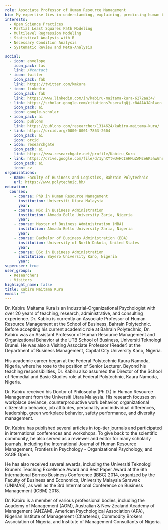 ```yaml
---
role: Associate Professor of Human Resource Management
bio: My expertise lies in understanding, explaining, predicting human behavior in organizational context.
interests:
  - Open Science Practices
  - Partial Least Squares Path Modeling
  - Multilevel Regression Modeling
  - Statistical Analysis with R
  - Necessary Condition Analysis
  - Systematic Review and Meta-Analysis

social:
  - icon: envelope
    icon_pack: fas
    link: /#contact
  - icon: twitter
    icon_pack: fab
    link: https://twitter.com/kmkura
  - icon: linkedin
    icon_pack: fab
    link: https://www.linkedin.com/in/kabiru-maitama-kura-6272aa34/
  - link: https://scholar.google.com/citations?user=fqQj-c8AAAAJ&hl=en
    icon_pack: ai
    icon: google-scholar
  - icon_pack: ai
    icon: publons
    link: https://publons.com/researcher/1314624/kabiru-maitama-kura/
  - link: https://orcid.org/0000-0001-7863-2604
    icon_pack: ai
    icon: orcid
  - icon: researchgate
    icon_pack: ai
    link: https://www.researchgate.net/profile/Kabiru_Kura
  - link: https://drive.google.com/file/d/1ynXYtwUvHCIAHMuZAMze6K5hwGhrjE5N/view?usp=sharing
    icon_pack: ai
    icon: cv
organizations:
  - name: Faculty of Business and Logistics, Bahrain Polytechnic
    url: https://www.polytechnic.bh/
education:
  courses:
    - course: PhD in Human Resource Management
      institution: Universiti Utara Malaysia
      year:
    - course: MSc in Business Administration
      institution: Ahmadu Bello University Zaria, Nigeria
      year: 
    - course: Master of Business Administration (MBA)
      institution: Ahmadu Bello University Zaria, Nigeria
      year:
    - course: Bachelor of Business Administration (BBA)
      institution: University of North Dakota, United States
      year:
    - course: BSc in Business Administration
      institution: Bayero University Kano, Nigeria
      year:
superuser: true
user_groups:
  - Researchers
  - Visitors
highlight_name: false
title: Kabiru Maitama Kura
email: ""
---
```

<div class=text-justify> 

Dr. Kabiru Maitama Kura is an Industrial-Organizational Psychologist with over 20 years of teaching, research, administrative, and consulting experience. Dr. Kabiru is currently an Associate Professor of Human Resource Management at the School of Business, Bahrain Polytechnic. Before accepting his current academic role at Bahrain Polytechnic, Dr. Kabiru was an Assistant Professor of Human Resource Management and Organizational Behavior at the UTB School of Business, Universiti Teknologi Brunei. He was also a Visiting Associate Professor (Reader) at the Department of Business Management, Capital City University Kano, Nigeria. 

His academic career began at the Federal Polytechnic Kaura Namoda, Nigeria, where he rose to the position of Senior Lecturer. Beyond his teaching responsibilities, Dr. Kabiru also assumed the Director of the School of Remedial and Basic Studies role at Federal Polytechnic, Kaura Namoda, Nigeria.

Dr. Kabiru received his Doctor of Philosophy (Ph.D.) in Human Resource Management from the Universiti Utara Malaysia. His research focuses on workplace deviance, counterproductive work behavior, organizational citizenship behavior, job attitudes, personality and individual differences, leadership, green workplace behavior, safety performance, and diversity management.

Dr. Kabiru has published several articles in top-tier journals and participated in international conferences and workshops. To give back to the scientific community, he also served as a reviewer and editor for many scholarly journals, including the International Journal of Human Resource Management, Frontiers in Psychology - Organizational Psychology, and SAGE Open.

He has also received several awards, including the Universiti Teknologi Brunei’s Teaching Excellence Award and Best Paper Award at the 6th International Borneo Business Conference (IBBC) 2014, organized by the Faculty of Business and Economics, University Malaysia Sarawak (UNIMAS), as well as the 3rd International Conference on Business Management (ICBM) 2018.

Dr. Kabiru is a member of various professional bodies, including the Academy of Management (AOM), Australian & New Zealand Academy of Management (ANZAM), American Psychological Association (APA), Nigerian Institute of Management (Chartered), Commodity Brokers Association of Nigeria, and Institute of Management Consultants of Nigeria.

  
</div>


